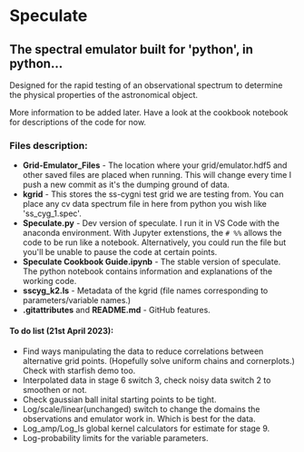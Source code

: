 # Speculate

## The spectral emulator built for 'python', in python...

Designed for the rapid testing of an observational spectrum to determine the physical properties of the astronomical object. 

More information to be added later. Have a look at the cookbook notebook for descriptions of the code for now.  

### Files description:
- **Grid-Emulator_Files** - The location where your grid/emulator.hdf5 and other saved files are placed when running. This will change every time I push a new commit as it's the dumping ground of data.
- **kgrid** - This stores the ss-cygni test grid we are testing from. You can place any cv data spectrum file in here from python you wish like 'ss_cyg_1.spec'.
- **Speculate.py** - Dev version of speculate. I run it in VS Code with the anaconda environment. With Jupyter extenstions, the `# %%` allows the code to be run like a notebook. Alternatively, you could run the file but you'll be unable to pause the code at certain points. 
- **Speculate Cookbook Guide.ipynb** - The stable version of speculate. The python notebook contains information and explanations of the working code. 
- **sscyg_k2.ls** - Metadata of the kgrid (file names corresponding to parameters/variable names.)
- **.gitattributes** and **README.md** - GitHub features. 


#### To do list (21st April 2023):
- Find ways manipulating the data to reduce correlations between alternative grid points. (Hopefully solve uniform chains and cornerplots.) Check with starfish demo too. 
- Interpolated data in stage 6 switch 3, check noisy data switch 2 to smoothen or not.
- Check gaussian ball inital starting points to be tight.
- Log/scale/linear(unchanged) switch to change the domains the observations and emulator work in. Which is best for the data. 
- Log_amp/Log_ls global kernel calculators for estimate for stage 9. 
- Log-probability limits for the variable parameters. 